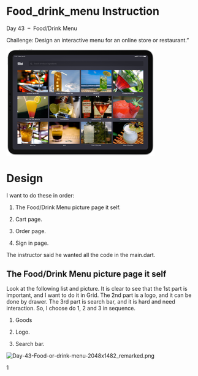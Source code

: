 # Food_drink_menu Instruction

Day 43  –  Food/Drink Menu

Challenge: Design an interactive menu for an online store or restaurant.”

<img title="" src="assets/images/Day-43-Food-or-drink-menu-2048x1482.png" alt="Day-43-Food-or-drink-menu-2048x1482.png" width="386">

# Design

I want to do these in order:

1. The Food/Drink Menu picture page it self.

2. Cart page.

3. Order page.

4. Sign in page.

The instructor said he wanted all the code in the main.dart.



## The Food/Drink Menu picture page it self

Look at the following list and picture. It is clear to see that the 1st part is important, and I want to do it in Grid. The 2nd part is a logo, and it can be done by drawer. The 3rd  part is search bar, and it is hard and need interaction. So, I choose do 1, 2 and 3 in sequence.

1. Goods

2. Logo.

3. Search bar.

![Day-43-Food-or-drink-menu-2048x1482_remarked.png](D:\Canada\OntarioStudy\Lakehead\Learn\MobileProgramming\code\food_drinking_menu\assets\images\Day-43-Food-or-drink-menu-2048x1482_remarked.png)

1
